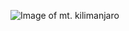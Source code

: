 ![Image of mt. kilimanjaro](https://wallsdesk.com/wp-content/uploads/2016/11/mountain-kilimanjaro-for-desktop.jpg)

